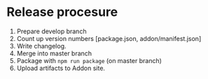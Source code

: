 # Release procesure

1. Prepare develop branch
2. Count up version numbers [package.json, addon/manifest.json]
3. Write changelog.
4. Merge into master branch
5. Package with `npm run package` (on master branch)
6. Upload artifacts to Addon site.
